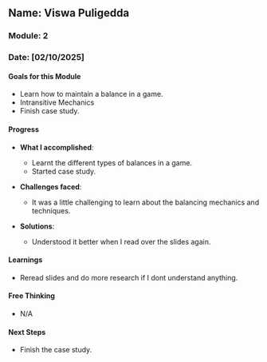 <!-- Markdown Docs: https://docs.github.com/en/get-started/writing-on-github/getting-started-with-writing-and-formatting-on-github/basic-writing-and-formatting-syntax -->
## Name: Viswa Puligedda
### Module: 2

<!-- Repeat the below as needed-->
### Date: [02/10/2025]

#### Goals for this Module

- Learn how to maintain a balance in a game.
- Intransitive Mechanics
- Finish case study.


#### Progress
- **What I accomplished**:
  - Learnt the different types of balances in a game.
  - Started case study.

- **Challenges faced**:
  - It was a little challenging to learn about the balancing mechanics and techniques.
    
- **Solutions**:
  - Understood it better when I read over the slides again. 

#### Learnings
- Reread slides and do more research if I dont understand anything. 

#### Free Thinking
- N/A

#### Next Steps
- Finish the case study.
